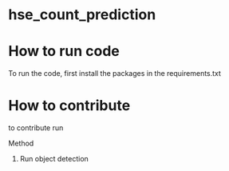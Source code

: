 # hse_count_prediction

# How to run code
To run the code, first install the packages in the requirements.txt

# How to contribute
to contribute run 

Method
1. Run object detection
